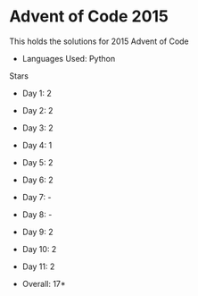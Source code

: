 # Advent of Code 2015

This holds the solutions for 2015 Advent of Code

- Languages Used:  Python

Stars 
- Day 1:  2
- Day 2:  2
- Day 3:  2
- Day 4:  1
- Day 5:  2
- Day 6:  2 
- Day 7:  -
- Day 8:  -
- Day 9:  2
- Day 10: 2
- Day 11: 2

- Overall: 17*
